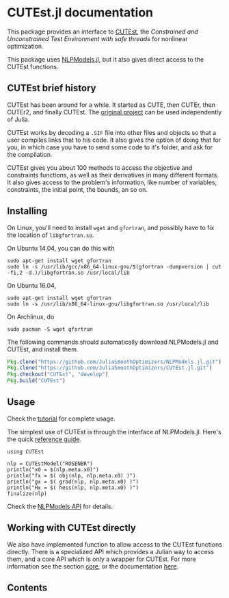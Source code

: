 # CUTEst.jl documentation

This package provides an interface to
[CUTEst](http://ccpforge.cse.rl.ac.uk/gf/project/cutest/wiki),
the *Constrained and Unconstrained Test Environment with safe threads*
for nonlinear optimization.

This package uses
[NLPModels.jl](https://github.com/JuliaSmoothOptimizers/NLPModels.jl), but it
also gives direct access to the CUTEst functions.

## CUTEst brief history

CUTEst has been around for a while. It started as CUTE, then CUTEr,
then CUTEr2, and finally CUTEst.
The [original project](https://ccpforge.cse.rl.ac.uk/gf/project/cutest/) can be
used independently of Julia.

CUTEst works by decoding a `.SIF` file into other files and objects so that a
user compiles links that to his code. It also gives the option of doing that
for you, in which case you have to send some code to it's folder, and ask for
the compilation.

CUTEst gives you about 100 methods to access the objective and constraints
functions, as well as their derivatives in many different formats. It also gives
access to the problem's information, like number of variables, constraints, the
initial point, the bounds, an so on.

## Installing

On Linux, you'll need to install `wget` and `gfortran`, and possibly have to fix the location of `libgfortran.so`.

On Ubuntu 14.04, you can do this with
```
sudo apt-get install wget gfortran
sudo ln -s /usr/lib/gcc/x86_64-linux-gnu/$(gfortran -dumpversion | cut -f1,2 -d.)/libgfortran.so /usr/local/lib
```
On Ubuntu 16.04,
```
sudo apt-get install wget gfortran
sudo ln -s /usr/lib/x86_64-linux-gnu/libgfortran.so /usr/local/lib
```
On Archlinux, do
```
sudo pacman -S wget gfortran
```

The following commands should automatically download NLPModels.jl and CUTEst,
and install them.
````julia
Pkg.clone("https://github.com/JuliaSmoothOptimizers/NLPModels.jl.git")
Pkg.clone("https://github.com/JuliaSmoothOptimizers/CUTEst.jl.git")
Pkg.checkout("CUTEst", "develop")
Pkg.build("CUTEst")
````

## Usage

Check the [tutorial](tutorial) for complete usage.

The simplest use of CUTEst is through the interface of NLPModels.jl.
Here's the quick [reference
guide](https://github.com/JuliaSmoothOptimizers/NLPModels.jl/api#reference-guide).

```@example
using CUTEst

nlp = CUTEstModel("ROSENBR")
println("x0 = $(nlp.meta.x0)")
println("fx = $( obj(nlp, nlp.meta.x0) )")
println("gx = $( grad(nlp, nlp.meta.x0) )")
println("Hx = $( hess(nlp, nlp.meta.x0) )")
finalize(nlp)
```

Check the [NLPModels API](api/#nlpmodels-api) for details.

## Working with CUTEst directly

We also have implemented function to allow access to the CUTEst functions
directly. There is a specialized API which provides a Julian way to access them,
and a core API which is only a wrapper for CUTEst.
For more information see the section [core](core), or
the documentation [here](api/#core-and-specialized-api).

## Contents

```@contents
```
